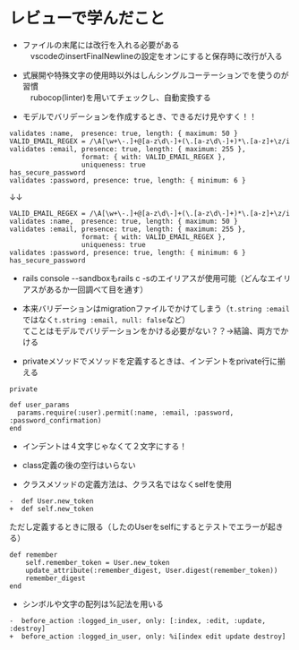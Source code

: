 # レビューで学んだこと

* ファイルの末尾には改行を入れる必要がある  
　vscodeのinsertFinalNewlineの設定をオンにすると保存時に改行が入る

* 式展開や特殊文字の使用時以外はしんシングルコーテーションでを使うのが習慣  
　rubocop(linter)を用いてチェックし、自動変換する

* モデルでバリデーションを作成するとき、できるだけ見やすく！！  
```
validates :name,  presence: true, length: { maximum: 50 }
VALID_EMAIL_REGEX = /\A[\w+\-.]+@[a-z\d\-]+(\.[a-z\d\-]+)*\.[a-z]+\z/i
validates :email, presence: true, length: { maximum: 255 },
                  format: { with: VALID_EMAIL_REGEX },
                  uniqueness: true
has_secure_password
validates :password, presence: true, length: { minimum: 6 }
```
↓↓  
```
VALID_EMAIL_REGEX = /\A[\w+\-.]+@[a-z\d\-]+(\.[a-z\d\-]+)*\.[a-z]+\z/i
validates :name,  presence: true, length: { maximum: 50 }
validates :email, presence: true, length: { maximum: 255 },
                  format: { with: VALID_EMAIL_REGEX },
                  uniqueness: true
validates :password, presence: true, length: { minimum: 6 }
has_secure_password
```

* rails console --sandboxもrails c -sのエイリアスが使用可能（どんなエイリアスがあるか一回調べて目を通す）  

* 本来バリデーションはmigrationファイルでかけてしまう（`t.string :email`ではなく`t.string :email, null: false`など）  
てことはモデルでバリデーションをかける必要がない？？→結論、両方でかける  

* privateメソッドでメソッドを定義するときは、インデントをprivate行に揃える   
```
private

def user_params
  params.require(:user).permit(:name, :email, :password, :password_confirmation)
end
```

* インデントは４文字じゃなくて２文字にする！  

* class定義の後の空行はいらない  

* クラスメソッドの定義方法は、クラス名ではなくselfを使用  
```
-  def User.new_token
+  def self.new_token
```
ただし定義するときに限る（したのUserをselfにするとテストでエラーが起きる）  
```
def remember
    self.remember_token = User.new_token
    update_attribute(:remember_digest, User.digest(remember_token))
    remember_digest
end
```

* シンボルや文字の配列は%記法を用いる  
```
-  before_action :logged_in_user, only: [:index, :edit, :update, :destroy]
+  before_action :logged_in_user, only: %i[index edit update destroy]
```
